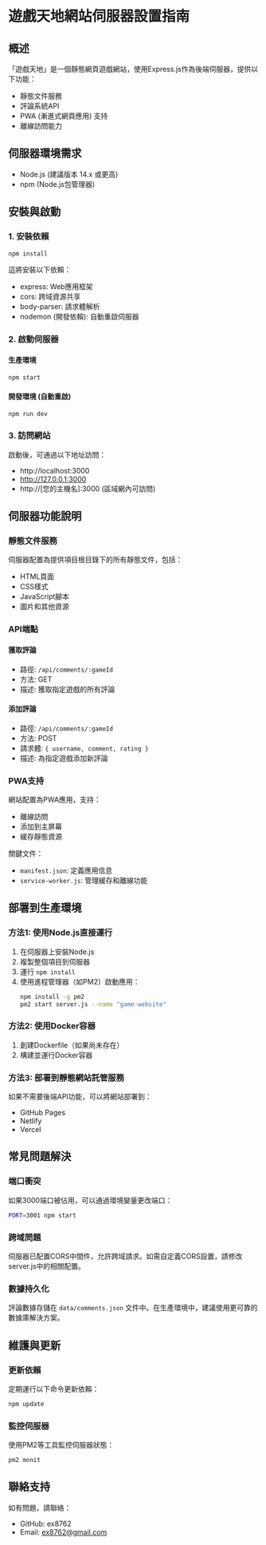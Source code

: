 # 遊戲天地網站伺服器設置指南

## 概述

「遊戲天地」是一個靜態網頁遊戲網站，使用Express.js作為後端伺服器，提供以下功能：

- 靜態文件服務
- 評論系統API
- PWA (漸進式網頁應用) 支持
- 離線訪問能力

## 伺服器環境需求

- Node.js (建議版本 14.x 或更高)
- npm (Node.js包管理器)

## 安裝與啟動

### 1. 安裝依賴

```bash
npm install
```

這將安裝以下依賴：
- express: Web應用框架
- cors: 跨域資源共享
- body-parser: 請求體解析
- nodemon (開發依賴): 自動重啟伺服器

### 2. 啟動伺服器

#### 生產環境

```bash
npm start
```

#### 開發環境 (自動重啟)

```bash
npm run dev
```

### 3. 訪問網站

啟動後，可通過以下地址訪問：
- http://localhost:3000
- http://127.0.0.1:3000
- http://[您的主機名]:3000 (區域網內可訪問)

## 伺服器功能說明

### 靜態文件服務

伺服器配置為提供項目根目錄下的所有靜態文件，包括：
- HTML頁面
- CSS樣式
- JavaScript腳本
- 圖片和其他資源

### API端點

#### 獲取評論
- 路徑: `/api/comments/:gameId`
- 方法: GET
- 描述: 獲取指定遊戲的所有評論

#### 添加評論
- 路徑: `/api/comments/:gameId`
- 方法: POST
- 請求體: `{ username, comment, rating }`
- 描述: 為指定遊戲添加新評論

### PWA支持

網站配置為PWA應用，支持：
- 離線訪問
- 添加到主屏幕
- 緩存靜態資源

關鍵文件：
- `manifest.json`: 定義應用信息
- `service-worker.js`: 管理緩存和離線功能

## 部署到生產環境

### 方法1: 使用Node.js直接運行

1. 在伺服器上安裝Node.js
2. 複製整個項目到伺服器
3. 運行 `npm install`
4. 使用進程管理器（如PM2）啟動應用：
   ```bash
   npm install -g pm2
   pm2 start server.js --name "game-website"
   ```

### 方法2: 使用Docker容器

1. 創建Dockerfile（如果尚未存在）
2. 構建並運行Docker容器

### 方法3: 部署到靜態網站託管服務

如果不需要後端API功能，可以將網站部署到：
- GitHub Pages
- Netlify
- Vercel

## 常見問題解決

### 端口衝突

如果3000端口被佔用，可以通過環境變量更改端口：
```bash
PORT=3001 npm start
```

### 跨域問題

伺服器已配置CORS中間件，允許跨域請求。如需自定義CORS設置，請修改server.js中的相關配置。

### 數據持久化

評論數據存儲在 `data/comments.json` 文件中。在生產環境中，建議使用更可靠的數據庫解決方案。

## 維護與更新

### 更新依賴

定期運行以下命令更新依賴：
```bash
npm update
```

### 監控伺服器

使用PM2等工具監控伺服器狀態：
```bash
pm2 monit
```

## 聯絡支持

如有問題，請聯絡：
- GitHub: ex8762
- Email: ex8762@gmail.com